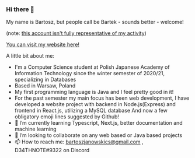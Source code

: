 ### Hi there 👋

My name is Bartosz, but people call be Bartek - sounds better - welcome!

(note: [this account isn't fully representative of my activity](https://github.com/D34THNOTE/Preserving-activity-history))

[You can visit my website here!](https://d34thnote.github.io/Personal_website/#/About)

A little bit about me:
- I'm a Computer Science student at Polish Japanese Academy of Information Technology since the winter semester of 2020/21, specializing in Databases
- Based in Warsaw, Poland
- My first programming language is Java and I feel pretty good in it!
- For the past semester my main focus has been web development, I have developed a website project with backend in Node.js(Express) and frontend in React.js, utilizing a MySQL database
And now a few obligatory emoji lines suggested by Github!
- 🌱 I’m currently learning Typescript, Next.js, better documentation and machine learning
- 👯 I’m looking to collaborate on any web based or Java based projects
- 📫 How to reach me: bartoszjanowskics@gmail.com , D34THNOTE#9322 on Discord
